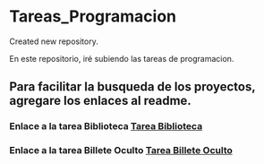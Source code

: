 # Tareas_Programacion
Created new repository.

En este repositorio, iré subiendo las tareas de programacion.
## Para facilitar la busqueda de los proyectos, agregare los enlaces al readme.

### Enlace a la tarea Biblioteca [Tarea Biblioteca](/Biblioteca)
### Enlace a la tarea Billete Oculto [Tarea Billete Oculto](Tareas_Programacion/src/BilleteOculto/)

